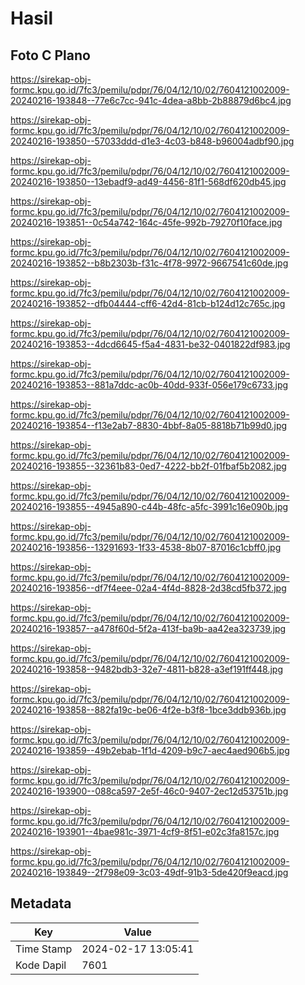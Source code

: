 # Hasil

## Foto C Plano

https://sirekap-obj-formc.kpu.go.id/7fc3/pemilu/pdpr/76/04/12/10/02/7604121002009-20240216-193848--77e6c7cc-941c-4dea-a8bb-2b88879d6bc4.jpg

https://sirekap-obj-formc.kpu.go.id/7fc3/pemilu/pdpr/76/04/12/10/02/7604121002009-20240216-193850--57033ddd-d1e3-4c03-b848-b96004adbf90.jpg

https://sirekap-obj-formc.kpu.go.id/7fc3/pemilu/pdpr/76/04/12/10/02/7604121002009-20240216-193850--13ebadf9-ad49-4456-81f1-568df620db45.jpg

https://sirekap-obj-formc.kpu.go.id/7fc3/pemilu/pdpr/76/04/12/10/02/7604121002009-20240216-193851--0c54a742-164c-45fe-992b-79270f10face.jpg

https://sirekap-obj-formc.kpu.go.id/7fc3/pemilu/pdpr/76/04/12/10/02/7604121002009-20240216-193852--b8b2303b-f31c-4f78-9972-9667541c60de.jpg

https://sirekap-obj-formc.kpu.go.id/7fc3/pemilu/pdpr/76/04/12/10/02/7604121002009-20240216-193852--dfb04444-cff6-42d4-81cb-b124d12c765c.jpg

https://sirekap-obj-formc.kpu.go.id/7fc3/pemilu/pdpr/76/04/12/10/02/7604121002009-20240216-193853--4dcd6645-f5a4-4831-be32-0401822df983.jpg

https://sirekap-obj-formc.kpu.go.id/7fc3/pemilu/pdpr/76/04/12/10/02/7604121002009-20240216-193853--881a7ddc-ac0b-40dd-933f-056e179c6733.jpg

https://sirekap-obj-formc.kpu.go.id/7fc3/pemilu/pdpr/76/04/12/10/02/7604121002009-20240216-193854--f13e2ab7-8830-4bbf-8a05-8818b71b99d0.jpg

https://sirekap-obj-formc.kpu.go.id/7fc3/pemilu/pdpr/76/04/12/10/02/7604121002009-20240216-193855--32361b83-0ed7-4222-bb2f-01fbaf5b2082.jpg

https://sirekap-obj-formc.kpu.go.id/7fc3/pemilu/pdpr/76/04/12/10/02/7604121002009-20240216-193855--4945a890-c44b-48fc-a5fc-3991c16e090b.jpg

https://sirekap-obj-formc.kpu.go.id/7fc3/pemilu/pdpr/76/04/12/10/02/7604121002009-20240216-193856--13291693-1f33-4538-8b07-87016c1cbff0.jpg

https://sirekap-obj-formc.kpu.go.id/7fc3/pemilu/pdpr/76/04/12/10/02/7604121002009-20240216-193856--df7f4eee-02a4-4f4d-8828-2d38cd5fb372.jpg

https://sirekap-obj-formc.kpu.go.id/7fc3/pemilu/pdpr/76/04/12/10/02/7604121002009-20240216-193857--a478f60d-5f2a-413f-ba9b-aa42ea323739.jpg

https://sirekap-obj-formc.kpu.go.id/7fc3/pemilu/pdpr/76/04/12/10/02/7604121002009-20240216-193858--9482bdb3-32e7-4811-b828-a3ef191ff448.jpg

https://sirekap-obj-formc.kpu.go.id/7fc3/pemilu/pdpr/76/04/12/10/02/7604121002009-20240216-193858--882fa19c-be06-4f2e-b3f8-1bce3ddb936b.jpg

https://sirekap-obj-formc.kpu.go.id/7fc3/pemilu/pdpr/76/04/12/10/02/7604121002009-20240216-193859--49b2ebab-1f1d-4209-b9c7-aec4aed906b5.jpg

https://sirekap-obj-formc.kpu.go.id/7fc3/pemilu/pdpr/76/04/12/10/02/7604121002009-20240216-193900--088ca597-2e5f-46c0-9407-2ec12d53751b.jpg

https://sirekap-obj-formc.kpu.go.id/7fc3/pemilu/pdpr/76/04/12/10/02/7604121002009-20240216-193901--4bae981c-3971-4cf9-8f51-e02c3fa8157c.jpg

https://sirekap-obj-formc.kpu.go.id/7fc3/pemilu/pdpr/76/04/12/10/02/7604121002009-20240216-193849--2f798e09-3c03-49df-91b3-5de420f9eacd.jpg


## Metadata

| Key        | Value               |
| ---------- | ------------------- |
| Time Stamp | 2024-02-17 13:05:41 |
| Kode Dapil | 7601                |



